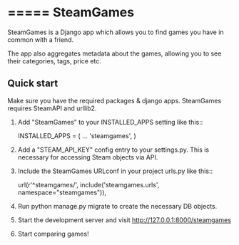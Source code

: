 =====
SteamGames
=====

SteamGames is a Django app which allows you to find games you have in common with a friend.

The app also aggregates metadata about the games, allowing you to see their categories, tags, price etc.

Quick start
-----------

Make sure you have the required packages & django apps. SteamGames requires SteamAPI and urllib2.

1. Add "SteamGames" to your INSTALLED_APPS setting like this::

    INSTALLED_APPS = (
        ...
        'steamgames',
    )

2. Add a "STEAM_API_KEY" config entry to your settings.py. This is necessary for accessing Steam objects via API.

3. Include the SteamGames URLconf in your project urls.py like this::

    url(r'^steamgames/', include('steamgames.urls', namespace="steamgames")),
    
4. Run python manage.py migrate to create the necessary DB objects.

5. Start the development server and visit http://127.0.0.1:8000/steamgames
   
6. Start comparing games!
